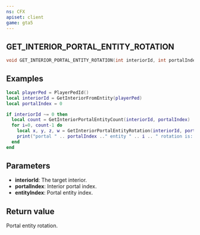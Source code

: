 ```yaml
---
ns: CFX
apiset: client
game: gta5
---
```

## GET_INTERIOR_PORTAL_ENTITY_ROTATION

```c
void GET_INTERIOR_PORTAL_ENTITY_ROTATION(int interiorId, int portalIndex, int entityIndex, float* rotX, float* rotY, float* rotZ, float* rotW);
```

## Examples

```lua
local playerPed = PlayerPedId()
local interiorId = GetInteriorFromEntity(playerPed)
local portalIndex = 0

if interiorId ~= 0 then
  local count = GetInteriorPortalEntityCount(interiorId, portalIndex)
  for i=0, count-1 do
    local x, y, z, w = GetInteriorPortalEntityRotation(interiorId, portalIndex, i)
    print("portal " .. portalIndex .." entity " .. i .. " rotation is: " .. vec4(x, y, z, w))
  end
end
```

## Parameters
* **interiorId**: The target interior.
* **portalIndex**: Interior portal index.
* **entityIndex**: Portal entity index.

## Return value
Portal entity rotation.